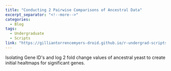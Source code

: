 ```yaml
---
title: "Conducting 2 Pairwise Comparisons of Ancestral Data"
excerpt_separator: "<!--more-->"
categories:
  - Blog
tags:
  - Undergraduate
  - Scripts
link: "https://gilliantorrencemyers-droid.github.io/r-undergrad-scripts-PWC/"
---
```

Isolating Gene ID's and log 2 fold change values of ancestral yeast to create initial healtmaps for significant genes.
